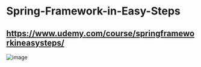 # Spring-Framework-in-Easy-Steps
## https://www.udemy.com/course/springframeworkineasysteps/

![image](https://user-images.githubusercontent.com/55577276/151839326-cde40a34-1e7b-401a-a950-5b6e0362138b.png)
